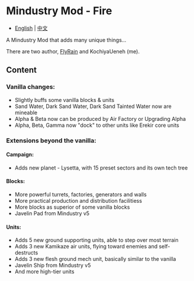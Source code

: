 # Mindustry Mod - Fire
- [English](README.md) | [中文](README_zh.md)

A Mindustry Mod that adds many unique things...

There are two author, [FlyRain](https://github.com/nuiFghY) and KochiyaUeneh (me).

## Content

### Vanilla changes:

- Slightly buffs some vanilla blocks & units
- Sand Water, Dark Sand Water, Dark Sand Tainted Water now are mineable
- Alpha & Beta now can be produced by Air Factory or Upgrading Alpha
- Alpha, Beta, Gamma now "dock" to other units like Erekir core units

### Extensions beyond the vanilla:

#### Campaign:

- Adds new planet - Lysetta, with 15 preset sectors and its own tech tree

#### Blocks:

- More powerful turrets, factories, generators and walls
- More practical production and distribution facilitiess
- More blocks as superior of some vanilla blocks
- Javelin Pad from Mindustry v5

#### Units:

- Adds 5 new ground supporting units, able to step over most terrain
- Adds 3 new Kamikaze air units, flying toward enemies and self-destructs
- Adds 3 new flesh ground mech unit, basically similar to the vanilla
- Javelin Ship from Mindustry v5
- And more high-tier units
